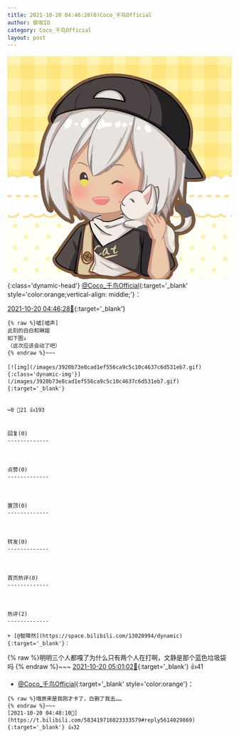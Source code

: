 ```yaml
---
title: 2021-10-20 04:46:28(0)Coco_千鸟Official
author: 御坂IO
category: Coco_千鸟Official
layout: post
---
```


![img](/images/85e485bc0dbd0cde4d15f24d7cffe9704618ad10.jpg){:class='dynamic-head'}
[@Coco_千鸟Official](https://space.bilibili.com/1891728206/dynamic){:target='_blank' style='color:orange;vertical-align: middle;'}：

[2021-10-20 04:46:28🔗](https://t.bilibili.com/583419716023333579){:target='_blank'}

~~~
{% raw %}嘘[嘘声]
此刻的白白和琳姐
如下图↓
（这次应该会动了吧）
{% endraw %}~~~

[![img](/images/3920b73e8cad1ef556ca9c5c10c4637c6d531eb7.gif){:class='dynamic-img'}](/images/3920b73e8cad1ef556ca9c5c10c4637c6d531eb7.gif){:target='_blank'}


↪️0 💬21 👍193


回复(0)
-------------



点赞(0)
-------------



置顶(0)
-------------



转发(0)
-------------



首页热评(0)
-------------



热评(2)
-------------

+ [@智障然](https://space.bilibili.com/13028994/dynamic){:target='_blank'}：
~~~
{% raw %}明明三个人都嘎了为什么只有两个人在打啊，文静是那个蓝色垃圾袋吗
{% endraw %}~~~
[2021-10-20 05:01:02🔗](https://t.bilibili.com/583419716023333579#reply5614051311){:target='_blank'} 👍41
+ [@Coco_千鸟Official](https://space.bilibili.com/1891728206/dynamic){:target='_blank' style='color:orange'}：
~~~
{% raw %}哦原来是我刚才卡了，白删了我去……
{% endraw %}~~~
[2021-10-20 04:48:10🔗](https://t.bilibili.com/583419716023333579#reply5614029869){:target='_blank'} 👍32


